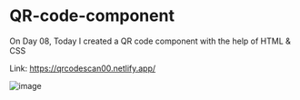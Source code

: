 # QR-code-component

On Day 08, Today I created a QR code component with the help of HTML & CSS

Link: https://qrcodescan00.netlify.app/

![image](https://github.com/RanaHuzaima/QR-code-component/assets/120297532/f5fa40dd-353c-4230-8a02-a64cb4797888)
